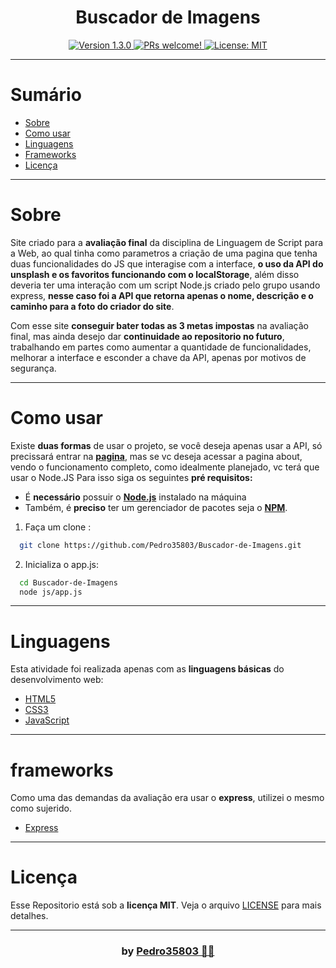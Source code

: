 # <h1 align="center">Buscador de Imagens</h1>

<div align="center">
  <a href="https://github.com/Pedro35803/Buscador-de-Imagens">
    <img src="https://img.shields.io/badge/version-1.3.0-50858B.svg?cacheSeconds=2592000" alt="Version 1.3.0"/>
    <img src="https://img.shields.io/static/v1?label=PRs&message=welcome&color=CDC6AE&labelColor=39304A" alt="PRs welcome!"/>
  </a>
  
  <a href="https://github.com/Pedro35803/Buscador-de-Imagens/blob/main/LICENSE">
    <img alt="License: MIT" src="https://img.shields.io/badge/License-MIT-2E2F35.svg" target="_blank"/>
  </a>
</div>

---
# Sumário
* [Sobre](#Sobre)
* [Como usar](#comoUsar)
* [Linguagens](#linguagens)
* [Frameworks](#frameworks)
* [Licença](#Licença)

---
<a id="Sobre"></a>
# Sobre
 Site criado para a **avaliação final** da disciplina de Linguagem de Script para a Web, ao qual tinha como parametros a criação de uma pagina que tenha duas funcionalidades do JS que interagise com a interface, **o uso da API do unsplash e os favoritos funcionando com o localStorage**, além disso deveria ter uma interação com um script Node.js criado pelo grupo usando express, **nesse caso foi a API que retorna apenas o nome, descrição e o caminho para a foto do criador do site**.
 
   Com esse site **conseguir bater todas as 3 metas impostas** na avaliação final, mas ainda desejo dar **continuidade ao repositorio no futuro**, trabalhando em partes como aumentar a quantidade de funcionalidades, melhorar a interface e esconder a chave da API, apenas por motivos de segurança.

---
<a id="comoUsar"></a>
# Como usar
Existe **duas formas** de usar o projeto, se você deseja apenas usar a API, só precissará entrar na **[pagina](https://pedro35803.github.io/Buscador-de-Imagens/)**, mas se vc deseja acessar a pagina about, vendo o funcionamento completo, como idealmente planejado, vc terá que usar o Node.JS
Para isso siga os seguintes **pré requisitos:**
  - É **necessário** possuir o **[Node.js](https://nodejs.org/en/)** instalado na máquina
  - Também, é **preciso** ter um gerenciador de pacotes seja o **[NPM](https://www.npmjs.com/)**.

1. Faça um clone :

```sh
  git clone https://github.com/Pedro35803/Buscador-de-Imagens.git
```

2. Inicializa o app.js:

```sh
  cd Buscador-de-Imagens
  node js/app.js
```

---
<a id="linguagens"></a>
# Linguagens
Esta atividade foi realizada apenas com as **linguagens básicas** do desenvolvimento web:

* [HTML5](https://developer.mozilla.org/pt-BR/docs/Web/HTML)
* [CSS3](https://developer.mozilla.org/pt-BR/docs/Web/CSS)
* [JavaScript](https://www.javascript.com/)

---
<a id="Licença"></a>
# frameworks
Como uma das demandas da avaliação era usar o **express**, utilizei o mesmo como sujerido.

* [Express](https://expressjs.com/pt-br/)

---
<a id="Licença"></a>
# Licença

Esse Repositorio está sob a **licença MIT**. Veja o arquivo [LICENSE](https://github.com/Pedro35803/Buscador-de-Imagens/blob/main/LICENSE) para mais detalhes.

---
### <h3 align="center"> by [Pedro35803 👨‍💻](https://github.com/Pedro35803) </h3>
